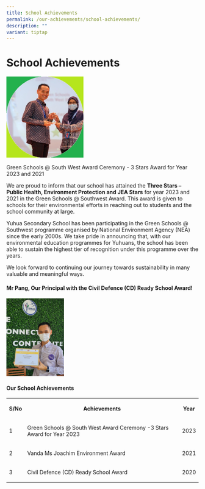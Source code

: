 ```yaml
---
title: School Achievements
permalink: /our-achievements/school-achievements/
description: ""
variant: tiptap
---
```

<h1><strong>School Achievements</strong></h1>
<div class="isomer-image-wrapper">
<img style="width: 40%;" height="auto" width="100%" alt="" src="/images/green_schools1.jpg">
</div>
<p>Green Schools @ South West Award Ceremony - 3 Stars Award for Year 2023
and 2021</p>
<p>We are proud to inform that our school has attained the&nbsp;<strong>Three Stars – Public Health, Environment Protection and JEA Stars</strong>&nbsp;for
year 2023 and 2021 in the Green Schools @ Southwest Award. This award is
given to schools for their environmental efforts in reaching out to students
and the school community at large.</p>
<p>Yuhua Secondary School has been participating in the Green Schools @ Southwest
programme organised by National Environment Agency (NEA) since the early
2000s. We take pride in announcing that, with our environmental education
programmes for Yuhuans, the school has been able to sustain the highest
tier of recognition under this programme over the years.</p>
<p>We look forward to continuing our journey towards sustainability in many
valuable and meaningful ways.</p>
<h4>Mr Pang, Our Principal with the Civil Defence (CD) Ready School Award!</h4>
<div class="isomer-image-wrapper">
<img style="width: 30%;" height="auto" width="100%" alt="" src="/images/SCDF%20CD%20readyWith%20Mr%20Pang.jpg">
</div>
<h4>Our School Achievements</h4>
<table style="minWidth: 75px">
<colgroup>
<col>
<col>
<col>
</colgroup>
<tbody>
<tr>
<th rowspan="1" colspan="1">
<p>S/No</p>
</th>
<th rowspan="1" colspan="1">
<p>Achievements</p>
</th>
<th rowspan="1" colspan="1">
<p>Year</p>
</th>
</tr>
<tr>
<td rowspan="1" colspan="1">
<p>1</p>
</td>
<td rowspan="1" colspan="1">
<p>Green Schools @ South West Award Ceremony -3 Stars Award for Year 2023</p>
</td>
<td rowspan="1" colspan="1">
<p>2023</p>
</td>
</tr>
<tr>
<td rowspan="1" colspan="1">
<p>2</p>
</td>
<td rowspan="1" colspan="1">
<p>Vanda Ms Joachim Environment Award</p>
</td>
<td rowspan="1" colspan="1">
<p>2021</p>
</td>
</tr>
<tr>
<td rowspan="1" colspan="1">
<p>3</p>
</td>
<td rowspan="1" colspan="1">
<p>Civil Defence (CD) Ready School Award</p>
</td>
<td rowspan="1" colspan="1">
<p>2020</p>
</td>
</tr>
</tbody>
</table>
<p></p>